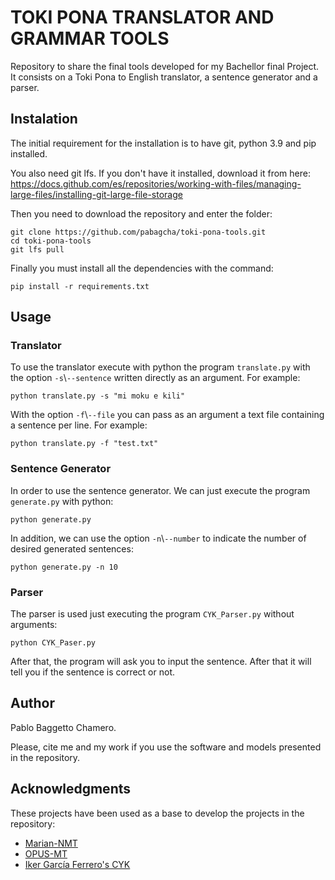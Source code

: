# TOKI PONA TRANSLATOR AND GRAMMAR TOOLS

Repository to share the final tools developed for my Bachellor final Project. It consists on a Toki Pona to English translator, a sentence generator and a parser.

## Instalation

The initial requirement for the installation is to have git, python 3.9 and pip installed.

You also need git lfs. If you don't have it installed, download it from here: https://docs.github.com/es/repositories/working-with-files/managing-large-files/installing-git-large-file-storage

Then you need to download the repository and enter the folder:

~~~
git clone https://github.com/pabagcha/toki-pona-tools.git
cd toki-pona-tools
git lfs pull
~~~

Finally you must install all the dependencies with the command:

~~~
pip install -r requirements.txt
~~~

## Usage

### Translator

To use the translator execute with python the program `translate.py` with the option `-s`\\`--sentence` written directly as an argument. For example:
~~~
python translate.py -s "mi moku e kili"
~~~

With the option `-f`\\`--file` you can pass as an argument a text file containing a sentence per line. For example:

~~~
python translate.py -f "test.txt"
~~~

### Sentence Generator

In order to use the sentence generator. We can just execute the program `generate.py` with python:

~~~
python generate.py
~~~

In addition, we can use the option `-n`\\`--number` to indicate the number of desired generated sentences:

~~~
python generate.py -n 10
~~~

### Parser

The parser is used just executing the program `CYK_Parser.py` without arguments:

~~~
python CYK_Paser.py
~~~

After that, the program will ask you to input the sentence. After that it will tell you if the sentence is correct or not.

## Author
Pablo Baggetto Chamero.

Please, cite me and my work if you use the software and models presented in the repository.

## Acknowledgments

These projects have been used as a base to develop the projects in the repository:

- [Marian-NMT](https://github.com/marian-nmt/)
- [OPUS-MT](https://github.com/Helsinki-NLP/OPUS-MT-train)
- [Iker García Ferrero's CYK](https://github.com/ikergarcia1996) 